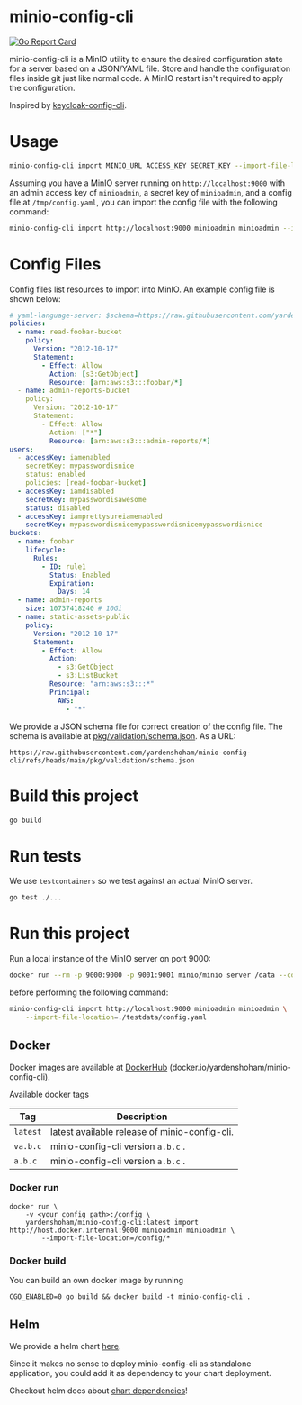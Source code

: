 # minio-config-cli

[![Go Report Card](https://goreportcard.com/badge/github.com/yardenshoham/minio-config-cli)](https://goreportcard.com/report/github.com/yardenshoham/minio-config-cli)

minio-config-cli is a MinIO utility to ensure the desired configuration state
for a server based on a JSON/YAML file. Store and handle the configuration files
inside git just like normal code. A MinIO restart isn't required to apply the
configuration.

Inspired by
[keycloak-config-cli](https://github.com/yardenshoham/minio-config-cli).

# Usage

```bash
minio-config-cli import MINIO_URL ACCESS_KEY SECRET_KEY --import-file-location=CONFIG_FILE1 --import-file-location=CONFIG_FILE2
```

Assuming you have a MinIO server running on `http://localhost:9000` with an
admin access key of `minioadmin`, a secret key of `minioadmin`, and a config
file at `/tmp/config.yaml`, you can import the config file with the following
command:

```bash
minio-config-cli import http://localhost:9000 minioadmin minioadmin --import-file-location=/tmp/config.yaml
```

# Config Files

Config files list resources to import into MinIO. An example config file is
shown below:

```yaml
# yaml-language-server: $schema=https://raw.githubusercontent.com/yardenshoham/minio-config-cli/refs/heads/main/pkg/validation/schema.json
policies:
  - name: read-foobar-bucket
    policy:
      Version: "2012-10-17"
      Statement:
        - Effect: Allow
          Action: [s3:GetObject]
          Resource: [arn:aws:s3:::foobar/*]
  - name: admin-reports-bucket
    policy:
      Version: "2012-10-17"
      Statement:
        - Effect: Allow
          Action: ["*"]
          Resource: [arn:aws:s3:::admin-reports/*]
users:
  - accessKey: iamenabled
    secretKey: mypasswordisnice
    status: enabled
    policies: [read-foobar-bucket]
  - accessKey: iamdisabled
    secretKey: mypasswordisawesome
    status: disabled
  - accessKey: iamprettysureiamenabled
    secretKey: mypasswordisnicemypasswordisnicemypasswordisnice
buckets:
  - name: foobar
    lifecycle:
      Rules:
        - ID: rule1
          Status: Enabled
          Expiration:
            Days: 14
  - name: admin-reports
    size: 10737418240 # 10Gi
  - name: static-assets-public
    policy:
      Version: "2012-10-17"
      Statement:
        - Effect: Allow
          Action:
            - s3:GetObject
            - s3:ListBucket
          Resource: "arn:aws:s3:::*"
          Principal:
            AWS:
              - "*"
```

We provide a JSON schema file for correct creation of the config file. The
schema is available at [pkg/validation/schema.json](pkg/validation/schema.json).
As a URL:

```
https://raw.githubusercontent.com/yardenshoham/minio-config-cli/refs/heads/main/pkg/validation/schema.json
```

# Build this project

```bash
go build
```

# Run tests

We use `testcontainers` so we test against an actual MinIO server.

```bash
go test ./...
```

# Run this project

Run a local instance of the MinIO server on port 9000:

```bash
docker run --rm -p 9000:9000 -p 9001:9001 minio/minio server /data --console-address ":9001"
```

before performing the following command:

```bash
minio-config-cli import http://localhost:9000 minioadmin minioadmin \
    --import-file-location=./testdata/config.yaml
```

## Docker

Docker images are available at
[DockerHub](https://hub.docker.com/r/yardenshoham/minio-config-cli)
(docker.io/yardenshoham/minio-config-cli).

Available docker tags

| Tag      | Description                                   |
| -------- | --------------------------------------------- |
| `latest` | latest available release of minio-config-cli. |
| `va.b.c` | minio-config-cli version `a.b.c` .            |
| `a.b.c`  | minio-config-cli version `a.b.c` .            |

### Docker run

```shell script
docker run \
    -v <your config path>:/config \
    yardenshoham/minio-config-cli:latest import http://host.docker.internal:9000 minioadmin minioadmin \
        --import-file-location=/config/*
```

### Docker build

You can build an own docker image by running

```shell
CGO_ENABLED=0 go build && docker build -t minio-config-cli .
```

## Helm

We provide a helm chart [here](chart).

Since it makes no sense to deploy minio-config-cli as standalone application, you could add it as dependency to your chart deployment.

Checkout helm docs about [chart dependencies](https://helm.sh/docs/topics/charts/#chart-dependencies)!
